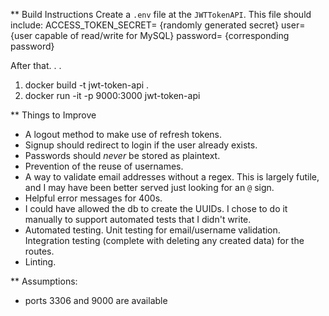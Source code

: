 ** Build Instructions
Create a `.env` file at the `JWTTokenAPI`. This file should include:
ACCESS_TOKEN_SECRET= {randomly generated secret}
user= {user capable of read/write for MySQL}
password= {corresponding password}

After that. . .
1. docker build -t jwt-token-api .
2. docker run -it -p 9000:3000 jwt-token-api


** Things to Improve
- A logout method to make use of refresh tokens.
- Signup should redirect to login if the user already exists.
- Passwords should *never* be stored as plaintext.
- Prevention of the reuse of usernames.
- A way to validate email addresses without a regex. This is largely futile, and I may have been better served just looking for an `@` sign.
- Helpful error messages for 400s.
- I could have allowed the db to create the UUIDs.  I chose to do it manually to support automated tests that I didn't write.
- Automated testing.  Unit testing for email/username validation.  Integration testing (complete with deleting any created data) for the routes.
- Linting.

** Assumptions:
- ports 3306 and 9000 are available